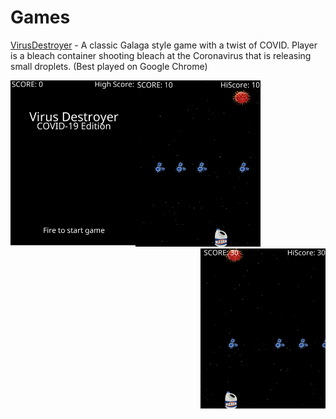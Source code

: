 # Games

[VirusDestroyer](http://austrotek.com/games/VirusDestroyer/VirusDestroyer.html) - A classic Galaga style game with a twist of COVID. Player is a bleach container shooting bleach at the Coronavirus that is releasing small droplets. (Best played on Google Chrome)

<img src="Screenshots/title.png" width=200 align=left>
<img src="Screenshots/one.png" width=200>
<img src="Screenshots/two.png" width=200 align=right>

